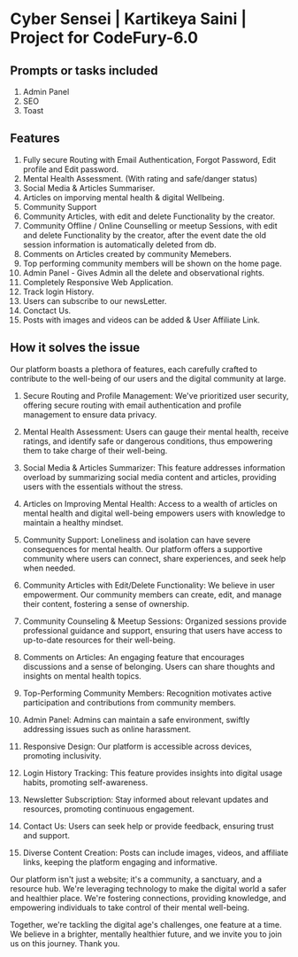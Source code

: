 # Cyber Sensei | Kartikeya Saini | Project for CodeFury-6.0

## Prompts or tasks included 
1. Admin Panel
2. SEO
3. Toast

## Features
1. Fully secure Routing with Email Authentication, Forgot Password, Edit profile and Edit password.
2. Mental Health Assessment. (With rating and safe/danger status)
3. Social Media & Articles Summariser.
4. Articles on imporving mental health & digital Wellbeing.
5. Community Support
6. Community Articles, with edit and delete Functionality by the creator.
7. Community Offline / Online Counselling or meetup Sessions, with edit and delete Functionality by the creator, after the event date the old session information is automatically deleted from db.
8. Comments on Articles created by community Memebers.
9. Top performing community members will be shown on the home page.
10. Admin Panel - Gives Admin all the delete and observational rights.
11. Completely Responsive Web Application.
12. Track login History.
13. Users can subscribe to our newsLetter.
14. Conctact Us.
15. Posts with images and videos can be added & User Affiliate Link.


## How it solves the issue
Our platform boasts a plethora of features, each carefully crafted to contribute to the well-being of our users and the digital community at large.

1. Secure Routing and Profile Management: We've prioritized user security, offering secure routing with email authentication and profile management to ensure data privacy.

2. Mental Health Assessment: Users can gauge their mental health, receive ratings, and identify safe or dangerous conditions, thus empowering them to take charge of their well-being.

3. Social Media & Articles Summarizer: This feature addresses information overload by summarizing social media content and articles, providing users with the essentials without the stress.

4. Articles on Improving Mental Health: Access to a wealth of articles on mental health and digital well-being empowers users with knowledge to maintain a healthy mindset.

5. Community Support: Loneliness and isolation can have severe consequences for mental health. Our platform offers a supportive community where users can connect, share experiences, and seek help when needed.

6. Community Articles with Edit/Delete Functionality: We believe in user empowerment. Our community members can create, edit, and manage their content, fostering a sense of ownership.

7. Community Counseling & Meetup Sessions: Organized sessions provide professional guidance and support, ensuring that users have access to up-to-date resources for their well-being.

8. Comments on Articles: An engaging feature that encourages discussions and a sense of belonging. Users can share thoughts and insights on mental health topics.

9. Top-Performing Community Members: Recognition motivates active participation and contributions from community members.

10. Admin Panel: Admins can maintain a safe environment, swiftly addressing issues such as online harassment.

11. Responsive Design: Our platform is accessible across devices, promoting inclusivity.

12. Login History Tracking: This feature provides insights into digital usage habits, promoting self-awareness.

13. Newsletter Subscription: Stay informed about relevant updates and resources, promoting continuous engagement.

14. Contact Us: Users can seek help or provide feedback, ensuring trust and support.

15. Diverse Content Creation: Posts can include images, videos, and affiliate links, keeping the platform engaging and informative.

Our platform isn't just a website; it's a community, a sanctuary, and a resource hub. We're leveraging technology to make the digital world a safer and healthier place. We're fostering connections, providing knowledge, and empowering individuals to take control of their mental well-being.

Together, we're tackling the digital age's challenges, one feature at a time. We believe in a brighter, mentally healthier future, and we invite you to join us on this journey. Thank you.



